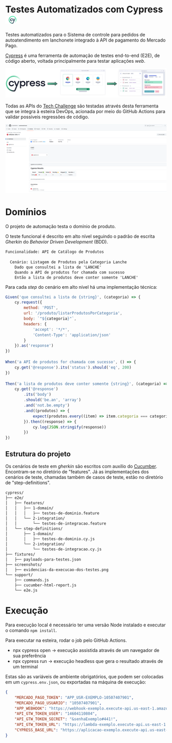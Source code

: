 # Testes Automatizados com Cypress <img src="docs/cypress.png" width="45"></img>
Testes automatizados para o Sistema de controle para pedidos de autoatendimento em lanchonete integrado à API de pagamento do Mercado Pago.

[Cypress](https://www.cypress.io/) é uma ferramenta de automação de testes end-to-end (E2E), de código aberto, voltada principalmente para testar aplicações _web_.
<p align="center">
    <img src="docs/cypress-run.jpeg"></img>
</p>

Todas as APIs do [Tech Challenge](https://github.com/6SOATGP54/tech-challenge) são testadas através desta ferramenta que se integra à esteira DevOps, acionada por meio do GitHub Actions para validar possíveis regressões de código.

<p align="center">
    <img src="docs/gh-actions-ci.png"></img>
</p>

# Domínios

O projeto de automação testa o domínio de produto.

O teste funcional é descrito em alto nível seguindo o padrão de escrita _Gherkin_ do _Behavior Driven Development_ (BDD).

```gherkin
Funcionalidade: API de Catálogo de Produtos

  Cenário: Listagem de Produtos pela Categoria Lanche
    Dado que consultei a lista de 'LANCHE'
    Quando a API de produtos for chamada com sucesso
    Então a lista de produtos deve conter somente 'LANCHE'
```

Para cada _step_ do cenário em alto nível há uma implementação técnica:

```javascript
Given('que consultei a lista de {string}', (categoria) => {
	cy.request({
		method: 'POST',
		url: '/produto/listarProdutosPorCategoria',
		body: `"${categoria}"`,
		headers: {
			'accept': '*/*',
			'Content-Type': 'application/json'
		}
	}).as('response')
})

When('a API de produtos for chamada com sucesso', () => {
	cy.get('@response').its('status').should('eq', 200)
})

Then('a lista de produtos deve conter somente {string}', (categoria) => {
	cy.get('@response')
		.its('body')
		.should('be.an', 'array')
		.and('not.be.empty')
		.and((produtos) => {
			expect(produtos.every((item) => item.categoria === categoria)).to.be.true
		}).then((response) => {
			cy.log(JSON.stringify(response))
		})
})
```

## Estrutura do projeto

Os cenários de teste em _gherkin_ são escritos com auxilio do [Cucumber](https://cucumber.io/). Encontram-se no diretório de "features". Já as implementações dos cenários de teste, chamadas também de casos de teste, estão no diretório de "step-definitions".

```
cypress/
├── e2e/
│   ├── features/
│   │   ├── 1-domain/
│   │   │   ├── testes-de-dominio.feature
│   │   └── 2-integration/
│   │       └── testes-de-integracao.feature
│   └── step-definitions/
│       ├── 1-domain/
│       │   ├── testes-de-dominio.cy.js
│       └── 2-integration/
│           └── testes-de-integracao.cy.js
├── fixtures/
│   ├── payloads-para-testes.json
├── screenshots/
│   ├── evidencias-da-execucao-dos-testes.png
└── support/
    ├── commands.js
    ├── cucumber-html-report.js
    └── e2e.js
```

# Execução
Para execução local é necessário ter uma versão Node instalado e executar o comando `npm install`.

Para executar na esteira, rodar o job pelo GitHub Actions.
* npx cypress open → execução assistida através de um navegador de sua preferência
* npx cypress run → execução headless que gera o resultado através de um terminal

Estas são as variáveis de ambiente obrigatórios, que podem ser colocadas em um `cypress.env.json`, ou exportadas na máquina de execução:
```json
{
    "MERCADO_PAGO_TOKEN": "APP_USR-EXEMPLO-10507407901",
    "MERCADO_PAGO_USUARIO": "10507407901",
    "APP_WEBHOOK": "https://webhook-exemplo.execute-api.us-east-1.amazonaws.com",
    "API_GTW_TOKEN_USER": "14604110804",
    "API_GTW_TOKEN_SECRET": "&senhaExemplo#441!",
    "API_GTW_TOKEN_URL": "https://lambda-exemplo.execute-api.us-east-1.amazonaws.com",
    "CYPRESS_BASE_URL": "https://aplicacao-exemplo.execute-api.us-east-1.amazonaws.comee.app/api"
}
```